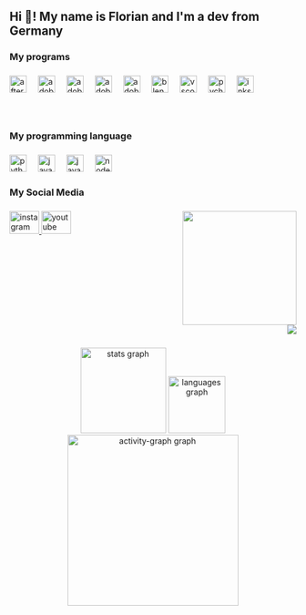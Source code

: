<h2 align="left">Hi 👋! My name is Florian and I'm a dev from Germany</h2>

###

<h3 align="left">My programs</h3>

###

<div align="left">
  <img src="https://cdn.jsdelivr.net/gh/devicons/devicon/icons/aftereffects/aftereffects-original.svg" height="30" alt="aftereffects logo"  />
  <img width="12" />
  <img src="https://skillicons.dev/icons?i=ae" height="30" alt="adobeaftereffects logo"  />
  <img width="12" />
  <img src="https://skillicons.dev/icons?i=ai" height="30" alt="adobeillustrator logo"  />
  <img width="12" />
  <img src="https://skillicons.dev/icons?i=ps" height="30" alt="adobephotoshop logo"  />
  <img width="12" />
  <img src="https://skillicons.dev/icons?i=pr" height="30" alt="adobepremierepro logo"  />
  <img width="12" />
  <img src="https://skillicons.dev/icons?i=blender" height="30" alt="blender logo"  />
  <img width="12" />
  <img src="https://skillicons.dev/icons?i=vscode" height="30" alt="vscode logo"  />
  <img width="12" />
  <img src="https://cdn.jsdelivr.net/gh/devicons/devicon/icons/pycharm/pycharm-original.svg" height="30" alt="pycharm logo"  />
  <img width="12" />
  <img src="https://cdn.jsdelivr.net/gh/devicons/devicon/icons/inkscape/inkscape-original.svg" height="30" alt="inkscape logo"  />
</div>

###

<br clear="both">

<h3 align="left">My programming language</h3>

###

<div align="left">
  <img src="https://cdn.jsdelivr.net/gh/devicons/devicon/icons/python/python-original.svg" height="30" alt="python logo"  />
  <img width="12" />
  <img src="https://cdn.jsdelivr.net/gh/devicons/devicon/icons/javascript/javascript-original.svg" height="30" alt="javascript logo"  />
  <img width="12" />
  <img src="https://cdn.jsdelivr.net/gh/devicons/devicon/icons/java/java-original.svg" height="30" alt="java logo"  />
  <img width="12" />
  <img src="https://cdn.jsdelivr.net/gh/devicons/devicon/icons/nodejs/nodejs-original.svg" height="30" alt="nodejs logo"  />
</div>

###

<h3 align="left">My Social Media</h3>

###

<img align="right" height="200" src="https://cdn.leonardo.ai/users/448575ec-2432-4881-8c84-d8f925a25b2f/generations/ef1da7b6-1973-4e63-b541-bb8c37e0a2d8/variations/Default_Create_an_animestyle_profile_picture_of_a_young_adult_3_ef1da7b6-1973-4e63-b541-bb8c37e0a2d8_0.png"  />

###

<div align="left">
  <a href="https://www.instagram.com/kainow_code/" target="_blank">
    <img src="https://raw.githubusercontent.com/maurodesouza/profile-readme-generator/master/src/assets/icons/social/instagram/default.svg" width="52" height="40" alt="instagram logo"  />
  </a>
  <a href="https://www.youtube.com/@kainow-code" target="_blank">
    <img src="https://raw.githubusercontent.com/maurodesouza/profile-readme-generator/master/src/assets/icons/social/youtube/default.svg" width="52" height="40" alt="youtube logo"  />
  </a>
</div>

###

<br clear="both">

<img align="right" src="https://visitor-badge.laobi.icu/badge?page_id=nowaro-official.nowaro-official&left_color=darkslategrey&right_color=yellow"  />

###

<br clear="both">

<div align="center">
  <img src="https://github-readme-stats.vercel.app/api?username=nowaro-official&hide_title=false&hide_rank=false&show_icons=true&include_all_commits=true&count_private=true&disable_animations=false&theme=discord_old_blurple&locale=en&hide_border=true&order=1" height="150" alt="stats graph"  />
  <img src="https://github-readme-stats.vercel.app/api/top-langs?username=nowaro-official&locale=en&hide_title=false&layout=compact&card_width=320&langs_count=5&theme=discord_old_blurple&hide_border=true&order=2" height="100" alt="languages graph"  />
  <img src="https://github-readme-activity-graph.vercel.app/graph?username=nowaro-official&radius=16&theme=react&area=true&order=5" height="300" alt="activity-graph graph"  />
</div>

###
